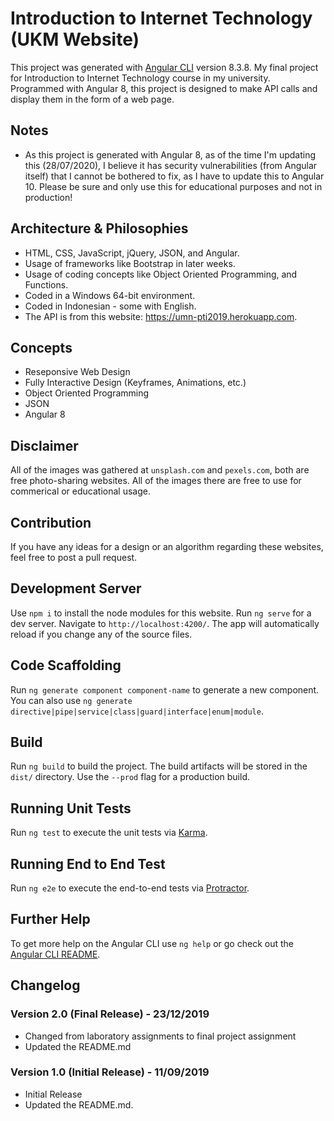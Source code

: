 # Introduction to Internet Technology (UKM Website)
This project was generated with [Angular CLI](https://github.com/angular/angular-cli) version 8.3.8.
My final project for Introduction to Internet Technology course in my university. Programmed with Angular 8, this project is designed to make API calls and display them in the form of a web page.

## Notes
* As this project is generated with Angular 8, as of the time I'm updating this (28/07/2020), I believe it has security vulnerabilities (from Angular itself) that I cannot be bothered to fix, as I have to update this to Angular 10. Please be sure and only use this for educational purposes and not in production!

## Architecture & Philosophies
* HTML, CSS, JavaScript, jQuery, JSON, and Angular.
* Usage of frameworks like Bootstrap in later weeks.
* Usage of coding concepts like Object Oriented Programming, and Functions.
* Coded in a Windows 64-bit environment.
* Coded in Indonesian - some with English.
* The API is from this website: https://umn-pti2019.herokuapp.com.

## Concepts
* Reseponsive Web Design
* Fully Interactive Design (Keyframes, Animations, etc.)
* Object Oriented Programming
* JSON
* Angular 8

## Disclaimer
All of the images was gathered at `unsplash.com` and `pexels.com`, both are free photo-sharing websites. All of the images there are free to use for commerical or educational usage.

## Contribution
If you have any ideas for a design or an algorithm regarding these websites, feel free to post a pull request.

## Development Server
Use `npm i` to install the node modules for this website. Run `ng serve` for a dev server. Navigate to `http://localhost:4200/`. The app will automatically reload if you change any of the source files.

## Code Scaffolding
Run `ng generate component component-name` to generate a new component. You can also use `ng generate directive|pipe|service|class|guard|interface|enum|module`.

## Build
Run `ng build` to build the project. The build artifacts will be stored in the `dist/` directory. Use the `--prod` flag for a production build.

## Running Unit Tests
Run `ng test` to execute the unit tests via [Karma](https://karma-runner.github.io).

## Running End to End Test
Run `ng e2e` to execute the end-to-end tests via [Protractor](http://www.protractortest.org/).

## Further Help
To get more help on the Angular CLI use `ng help` or go check out the [Angular CLI README](https://github.com/angular/angular-cli/blob/master/README.md).

## Changelog
### Version 2.0 (Final Release) - 23/12/2019
- Changed from laboratory assignments to final project assignment
- Updated the README.md

### Version 1.0 (Initial Release) - 11/09/2019
- Initial Release
- Updated the README.md.
